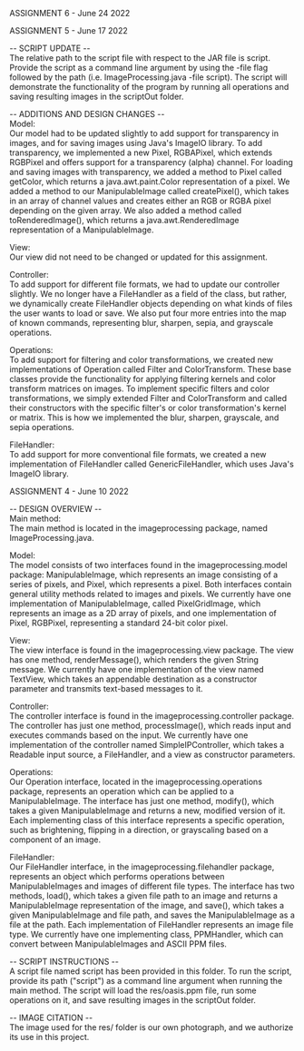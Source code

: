 ASSIGNMENT 6 - June 24 2022<br/>

ASSIGNMENT 5 - June 17 2022<br/>

-- SCRIPT UPDATE --<br/>
The relative path to the script file with respect to the JAR file is script. Provide the script as
a command line argument by using the -file flag followed by the path (i.e. ImageProcessing.java
-file script). The script will demonstrate the functionality of the program by running all
operations and saving resulting images in the scriptOut folder.

-- ADDITIONS AND DESIGN CHANGES -- <br/>
Model:<br/>
Our model had to be updated slightly to add support for transparency in images, and for saving
images using Java's ImageIO library. To add transparency, we implemented a new Pixel, RGBAPixel,
which extends RGBPixel and offers support for a transparency (alpha) channel. For loading and saving
images with transparency, we added a method to Pixel called getColor, which returns a
java.awt.paint.Color representation of a pixel. We added a method to our ManipulableImage called
createPixel(), which takes in an array of channel values and creates either an RGB or RGBA pixel
depending on the given array. We also added a method called toRenderedImage(), which returns a
java.awt.RenderedImage representation of a ManipulableImage.

View:<br/>
Our view did not need to be changed or updated for this assignment.

Controller:<br/>
To add support for different file formats, we had to update our controller slightly. We no longer
have a FileHandler as a field of the class, but rather, we dynamically create FileHandler objects
depending on what kinds of files the user wants to load or save. We also put four more entries
into the map of known commands, representing blur, sharpen, sepia, and grayscale operations.

Operations:<br/>
To add support for filtering and color transformations, we created new implementations of Operation
called Filter and ColorTransform. These base classes provide the functionality for applying
filtering kernels and color transform matrices on images. To implement specific filters and color
transformations, we simply extended Filter and ColorTransform and called their constructors with
the specific filter's or color transformation's kernel or matrix. This is how we implemented the
blur, sharpen, grayscale, and sepia operations.

FileHandler:<br/>
To add support for more conventional file formats, we created a new implementation of FileHandler
called GenericFileHandler, which uses Java's ImageIO library.

ASSIGNMENT 4 - June 10 2022<br/>

-- DESIGN OVERVIEW -- <br/>
Main method:<br/>
The main method is located in the imageprocessing package, named ImageProcessing.java.

Model:<br/>
The model consists of two interfaces found in the imageprocessing.model package: ManipulableImage,
which represents an image consisting of a series of pixels, and Pixel, which represents a pixel.
Both interfaces contain general utility methods related to images and pixels. We currently have one
implementation of ManipulableImage, called PixelGridImage, which represents an image as a 2D array
of pixels, and one implementation of Pixel, RGBPixel, representing a standard 24-bit color pixel.

View:<br/>
The view interface is found in the imageprocessing.view package. The view has one method,
renderMessage(), which renders the given String message. We currently have one implementation of
the view named TextView, which takes an appendable destination as a constructor parameter and
transmits text-based messages to it.

Controller:<br/>
The controller interface is found in the imageprocessing.controller package. The controller has just
one method, processImage(), which reads input and executes commands based on the input. We currently
have one implementation of the controller named SimpleIPController, which takes a Readable input
source, a FileHandler, and a view as constructor parameters.

Operations:<br/>
Our Operation interface, located in the imageprocessing.operations package, represents an operation
which can be applied to a ManipulableImage. The interface has just one method, modify(), which takes
a given ManipulableImage and returns a new, modified version of it. Each implementing class of this
interface represents a specific operation, such as brightening, flipping in a direction, or
grayscaling based on a component of an image.

FileHandler:<br/>
Our FileHandler interface, in the imageprocessing.filehandler package, represents an object which
performs operations between ManipulableImages and images of different file types. The interface has
two methods, load(), which takes a given file path to an image and returns a ManipulableImage
representation of the image, and save(), which takes a given ManipulableImage and file path, and
saves the ManipulableImage as a file at the path. Each implementation of FileHandler represents an
image file type. We currently have one implementing class, PPMHandler, which can convert between
ManipulableImages and ASCII PPM files.

-- SCRIPT INSTRUCTIONS --<br/>
A script file named script has been provided in this folder. To run the script, provide its path
("script") as a command line argument when running the main method. The script will load the
res/oasis.ppm file, run some operations on it, and save resulting images in the scriptOut folder.

-- IMAGE CITATION --<br/>
The image used for the res/ folder is our own photograph, and we authorize its use in this project.
